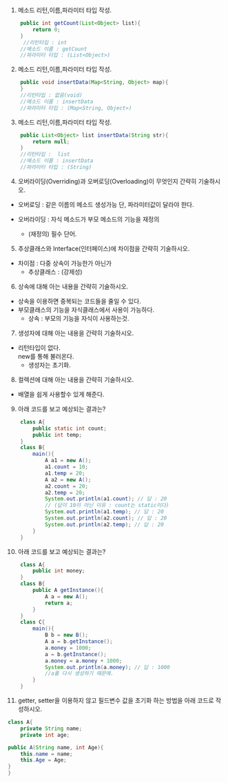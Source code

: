 1. 메소드 리턴,이름,파라미터 타입 작성.

```java
    public int getCount(List<Object> list){
        return 0;
    }
     //리턴타입 : int
    //메소드 이름 : getCount
    //파라미터 타입 : (List<Object>)
```

2. 메소드 리턴,이름,파라미터 타입 작성.

```java
    public void insertData(Map<String, Object> map){
    }
    //리턴타입 : 없음(void)
    //메소드 이름 : insertData
    //파라미터 타입 : (Map<String, Object>)
```

3. 메소드 리턴,이름,파라미터 타입 작성.

```java
    public List<Object> list insertData(String str){
        return null;
    }
    //리턴타입 :  list
    //메소드 이름 : insertData
    //파라미터 타입 : (String)
```

4. 오버라이딩(Overriding)과 오버로딩(Overloading)이 무엇인지 간략히 기술하시오.

- 오버로딩 : 같은 이름의 메소드 생성가능 단, 파라미터값이 달라야 한다.

- 오버라이딩 : 자식 메소드가 부모 메소드의 기능을 재정의
  - (재정의) 필수 단어.

5. 추상클래스와 Interface(인터페이스)에 차이점을 간략히 기술하시오.

- 차이점 : 다중 상속이 가능한가 아닌가
  - 추상클래스 : (강제성)

6. 상속에 대해 아는 내용을 간략히 기술하시오.

- 상속을 이용하면 중복되는 코드들을 줄일 수 있다.
- 부모클래스의 기능을 자식클래스에서 사용이 가능하다.
  - 상속 : 부모의 기능을 자식이 사용하는것.

7. 생성자에 대해 아는 내용을 간략히 기술하시오.

- 리턴타입이 없다.  
  new를 통해 불러온다.
  - 생성자는 초기화.

8. 컬렉션에 대해 아는 내용을 간략히 기술하시오.

- 배열을 쉽게 사용할수 있게 해준다.

9. 아래 코드를 보고 예상되는 결과는?

```java
    class A{
        public static int count;
        public int temp;
    }
    class B{
        main(){
            A a1 = new A();
            a1.count = 10;
            a1.temp = 20;
            A a2 = new A();
            a2.count = 20;
            a2.temp = 20;
            System.out.println(a1.count); // 답 : 20
            // (답이 10이 아닌 이유 : count는 static이다)
            System.out.println(a1.temp); // 답 : 20
            System.out.println(a2.count); // 답 : 20
            System.out.println(a2.temp); // 답 : 20
        }
    }
```

10. 아래 코드를 보고 예상되는 결과는?

```java
    class A{
        public int money;
    }
    class B{
        public A getInstance(){
            A a = new A();
            return a;
        }
    }
    class C{
        main(){
            B b = new B();
            A a = b.getInstance();
            a.money = 1000;
            a = b.getInstance();
            a.money = a.money + 1000;
            System.out.println(a.money); // 답 : 1000
            //a를 다시 생성하기 때문에.
        }
    }
```

11. getter, setter을 이용하지 않고 필드변수 값을 초기화 하는 방법을 아래 코드로 작성하시오.

```java
class A{
    private String name;
    private int age;

public A(String name, int Age){
	this.name = name;
	this.Age = Age;
}
}
```
